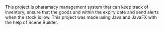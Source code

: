 This project is pharamacy management system that can keep track of inventory, ensure that the goods and within the expiry date and send alerts when the stock is low. This project was made using Java and JavaFX with the help of Scene Builder.
